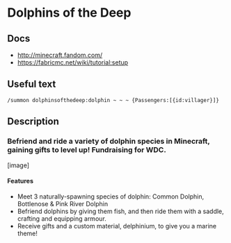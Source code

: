 # Dolphins of the Deep
## Docs
* http://minecraft.fandom.com/
* https://fabricmc.net/wiki/tutorial:setup

## Useful text
```plaintext
/summon dolphinsofthedeep:dolphin ~ ~ ~ {Passengers:[{id:villager}]}
```

## Description
### **Befriend and ride** a variety of dolphin species in Minecraft, gaining gifts to level up! **Fundraising** for WDC.
[image]
#### Features
* Meet 3 naturally-spawning species of dolphin: Common Dolphin, Bottlenose & Pink River Dolphin
* Befriend dolphins by giving them fish, and then ride them with a saddle, crafting and equipping armour.
* Receive gifts and a custom material, delphinium, to give you a marine theme!
